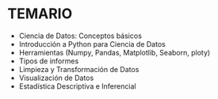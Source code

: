 # TEMARIO
* Ciencia de Datos: Conceptos básicos
* Introducción a Python para Ciencia de Datos
* Herramientas (Numpy, Pandas, Matplotlib, Seaborn, ploty)
* Tipos de informes
* Limpieza y Transformación de Datos
* Visualización de Datos
* Estadística Descriptiva e Inferencial
